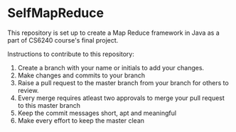 # SelfMapReduce
This repository is set up to create a Map Reduce framework in Java as a part of CS6240 course's final project. 

Instructions to contribute to this repository:

1. Create a branch with your name or initials to add your changes. 
2. Make changes and commits to your branch
3. Raise a pull request to the master branch from your branch for others to review. 
4. Every merge requires atleast two approvals to merge your pull request to this master branch
5. Keep the commit messages short, apt and meaningful 
6. Make every effort to keep the master clean
